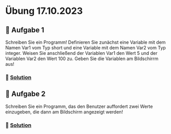 # Übung 17.10.2023

## 🥇 Aufgabe 1

Schreiben Sie ein Programm! Definieren Sie zunächst eine Variable mit dem Namen Var1 vom Typ short und eine Variable mit
dem Namen Var2 vom Typ integer. Weisen Sie anschließend der Variablen Var1 den Wert 5 und der Variablen Var2 den Wert
100 zu. Geben Sie die Variablen am Bildschirrm aus!

### 📜 [Solution](solution.cpp)

## 🥈 Aufgabe 2

Schreiben Sie ein Programm, das den Benutzer auffordert zwei Werte einzugeben, die dann am Bildschirm angezeigt werden!

### 📜 [Solution](solution_2.cpp)